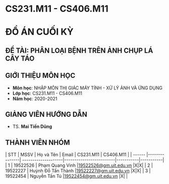 # CS231.M11 - CS406.M11
# **ĐỒ ÁN CUỐI KỲ**
## **ĐỀ TÀI: PHÂN LOẠI BỆNH TRÊN ẢNH CHỤP LÁ CÂY TÁO**

## GIỚI THIỆU MÔN HỌC
* **Môn học**: NHẬP MÔN THỊ GIÁC MÁY TÍNH - XỬ LÝ ẢNH VÀ ỨNG DỤNG
* **Lớp học**: CS231.M11 - CS406.M11
* **Năm học**: 2020-2021

## GIẢNG VIÊN HƯỚNG DẪN
* TS. **Mai Tiến Dũng**

## THÀNH VIÊN NHÓM
<a name="thanhvien"></a>
| STT    | MSSV          | Họ và Tên           | Email                   | CS231.M11 | CS406.M11 |
| ------ |---------------| --------------------|-------------------------|-----------|-----------|
| 1      | 19522526      | Phạm Quang Vinh     |19522526@gm.uit.edu.vn   |X|X|
| 2      | 19522227      | Huỳnh Đỗ Tấn Thành  |19522227@gm.uit.edu.vn   |X|X|
| 3      | 19522454      | Nguyễn Tấn Tú       |19522454@gm.uit.edu.vn   |X| |
